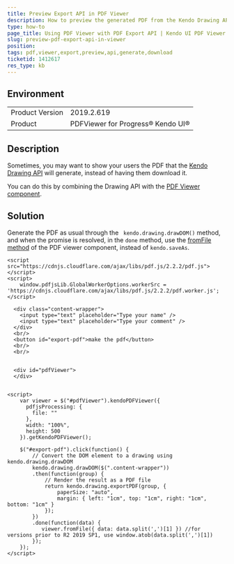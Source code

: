 ```yaml
---
title: Preview Export API in PDF Viewer
description: How to preview the generated PDF from the Kendo Drawing API in PDV Viewer
type: how-to
page_title: Using PDF Viewer with PDF Export API | Kendo UI PDF Viewer and Export API for jQuery
slug: preview-pdf-export-api-in-viewer
position: 
tags: pdf,viewer,export,preview,api,generate,download
ticketid: 1412617
res_type: kb
---
```


## Environment
<table>
    <tbody>
	    <tr>
	    	<td>Product Version</td>
	    	<td>2019.2.619</td>
	    </tr>
	    <tr>
	    	<td>Product</td>
	    	<td>PDFViewer for Progress® Kendo UI®</td>
	    </tr>
    </tbody>
</table>


## Description
Sometimes, you may want to show your users the PDF that the [Kendo Drawing API](https://demos.telerik.com/kendo-ui/pdf-export/index) will generate, instead of having them download it.

You can do this by combining the Drawing API with the [PDF Viewer component](https://demos.telerik.com/kendo-ui/pdfviewer/index).

## Solution
Generate the PDF as usual through the ` kendo.drawing.drawDOM()` method, and when the promise is resolved, in the `done` method, use the [fromFile method](https://docs.telerik.com/kendo-ui/api/javascript/ui/pdfviewer/methods/fromfile) of the PDF viewer component, instead of `kendo.saveAs`.

```dojo
<script src="https://cdnjs.cloudflare.com/ajax/libs/pdf.js/2.2.2/pdf.js"></script>
<script>
    window.pdfjsLib.GlobalWorkerOptions.workerSrc = 'https://cdnjs.cloudflare.com/ajax/libs/pdf.js/2.2.2/pdf.worker.js';
</script>

  <div class="content-wrapper">
    <input type="text" placeholder="Type your name" />
    <input type="text" placeholder="Type your comment" />    
  </div>
  <br/>
  <button id="export-pdf">make the pdf</button>
  <br/>
  <br/>
  

  <div id="pdfViewer">
  </div>


<script>
    var viewer = $("#pdfViewer").kendoPDFViewer({
      pdfjsProcessing: {
        file: ""
      },
      width: "100%",
      height: 500
    }).getKendoPDFViewer();

    $("#export-pdf").click(function() {
        // Convert the DOM element to a drawing using kendo.drawing.drawDOM
        kendo.drawing.drawDOM($(".content-wrapper"))
        .then(function(group) {
            // Render the result as a PDF file
            return kendo.drawing.exportPDF(group, {
                paperSize: "auto",
                margin: { left: "1cm", top: "1cm", right: "1cm", bottom: "1cm" }
            });
        })
        .done(function(data) {
           viewer.fromFile({ data: data.split(',')[1] }) //for versions prior to R2 2019 SP1, use window.atob(data.split(',')[1])
        });
    });
</script>
```

